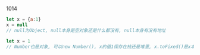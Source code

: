 1014

```js
let x = {a:1}
x = null
// null为Object, null本身是空对象还是什么都没有, null本身有没有地址
```

```js
let x = 1
// Number也是对象, 可以new Number(), x的值1保存在栈还是堆里, x.toFixed()是x本身的方法还是堆中其他对象的方法
```

